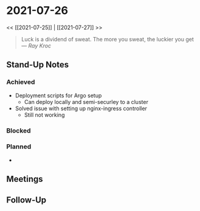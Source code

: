 # 2021-07-26

<< [[2021-07-25]] | [[2021-07-27]] >>

> Luck is a dividend of sweat. The more you sweat, the luckier you get
> &mdash; <cite>Ray Kroc</cite>

## Stand-Up Notes

### Achieved
- Deployment scripts for Argo setup
	- Can deploy locally and semi-securley to a cluster
- Solved issue with setting up nginx-ingress controller
	- Still not working

### Blocked
### Planned
-

## Meetings

## Follow-Up
